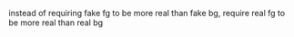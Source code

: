 instead of requiring fake fg to be more real than fake bg, require real fg to be more real than real bg
